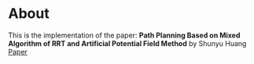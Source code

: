 # About
This is the implementation of the paper:
**Path Planning Based on Mixed Algorithm of RRT and Artificial Potential Field Method** 
by Shunyu Huang
[Paper](https://ieeexplore.ieee.org/document/9570910)

